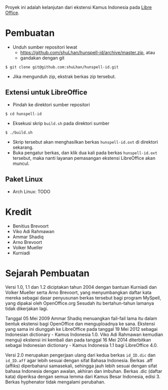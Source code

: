Proyek ini adalah kelanjutan dari ekstensi Kamus Indonesia pada [Libre Office](http://extensions.libreoffice.org/extension-center/indonesian-dictionary-kamus-indonesia-by-benitius/releases/2.0).

# Pembuatan

* Unduh sumber repositori lewat
  * https://github.com/shuLhan/hunspell-id/archive/master.zip, atau
  * gandakan dengan git
```
$ git clone git@github.com:shuLhan/hunspell-id.git
```
* Jika mengunduh zip, ekstrak berkas zip tersebut.

## Extensi untuk LibreOffice

* Pindah ke direktori sumber repositori
```
$ cd hunspell-id
```
* Eksekusi skrip `build.sh` pada direktori sumber
```
$ ./build.sh
```
* Skrip tersebut akan menghasilkan berkas `hunspell-id.oxt` di direktori sekarang.
* Buka pengatur berkas, dan klik dua kali pada berkas `hunspell-id.oxt` tersebut, maka nanti layanan pemasangan ekstensi LibreOffice akan muncul.

## Paket Linux

* Arch Linux: TODO

# Kredit

* Benitius Brevoort
* Viko Adi Rahmawan
* Ammar Shadiq
* Arno Brevoort
* Volker Mueller
* Kurniadi

# Sejarah Pembuatan

Versi 1.0, 1.1 dan 1.2 diciptakan tahun 2004 dengan bantuan Kurniadi dan Volker Mueller serta Arno Brevoort, yang menyumbangkan daftar kata mereka sebagai dasar penyusunan berkas tersebut bagi program MySpell, yang dipakai oleh OpenOffice.org Sesudah itu bertahun-tahun lamanya tidak dikerjakan lagi.

Tanggal 05 Mei 2009 Ammar Shadiq menuangkan fail-fail lama itu dalam bentuk ekstensi bagi OpenOffice dan menguploadnya ke sana. Ekstensi yang sama ini diunggah ke LibreOffice pada tanggal 19 Mei 2012 sebagai Indonesian dictionary - Kamus Indonesia 1.0. Viko Adi Rahmawan kemudian menguji ekstensi ini kembali dan pada tanggal 16 Mei 2014 diterbitkan sebagai Indonesian dictionary - Kamus Indonesia 1.1 bagi LibreOffice 4.0.

Versi 2.0 merupakan pengerjaan ulang dari kedua berkas `id_ID.dic` dan `id_ID.aff` agar lebih sesuai dengan sifat Bahasa Indonesia.  Berkas .aff (affiks) diperbaharui samasekali, sehingga jauh lebih sesuai dengan sifat bahasa Indonesia dengan awalan, akhiran dan imbuhan. Berkas .dic (daftar kata) diperiksa dengan semua lemma dari Kamus Besar Indonesia, edisi 3. Berkas hyphenator tidak mengalami perubahan.
